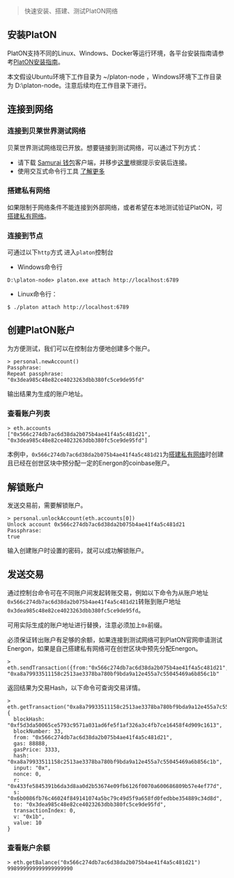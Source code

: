 > 快速安装、搭建、测试PlatON网络

## 安装PlatON

PlatON支持不同的Linux、Windows、Docker等运行环境，各平台安装指南请参考[PlatON安装指南](zh-cn/basics/[Chinese-Simplified]-安装指南)。

本文假设Ubuntu环境下工作目录为 ~/platon-node ，Windows环境下工作目录为 D:\platon-node。注意后续均在工作目录下进行。

## 连接到网络

### 连接到贝莱世界测试网络

贝莱世界测试网络现已开放。想要链接到测试网络，可以通过下列方式：

* 请下载 [Samurai 钱包](https://download.platon.network/0.4/samurai-windows-x86_64-0.4.0.zip)客户端，并移步[这里](zh-cn/user-interfaces/[Chinese-Simplified]-Samurai-钱包)根据提示安装后连接。
* 使用交互式命令行工具 [了解更多](zh-cn/user-interfaces/cmd-line-interface/_javascript-console)

### 搭建私有网络

如果限制于网络条件不能连接到外部网络，或者希望在本地测试验证PlatON，可[搭建私有网络](zh-cn/basics/[Chinese-Simplified]-私有网络)。

### 连接到节点

可通过以下`http`方式 进入`platon`控制台
- Windows命令行

```
D:\platon-node> platon.exe attach http://localhost:6789
```

- Linux命令行：


```
$ ./platon attach http://localhost:6789
```

## 创建PlatON账户

为方便测试，我们可以在控制台方便地创建多个账户。


```
> personal.newAccount()
Passphrase: 
Repeat passphrase: 
"0x3dea985c48e82ce4023263dbb380fc5ce9de95fd"
```

输出结果为生成的账户地址。

### 查看账户列表


```
> eth.accounts
["0x566c274db7ac6d38da2b075b4ae41f4a5c481d21", "0x3dea985c48e82ce4023263dbb380fc5ce9de95fd"]
```

本例中，`0x566c274db7ac6d38da2b075b4ae41f4a5c481d21`为[搭建私有网络](zh-cn/basics/[Chinese-Simplified]-私有网络)时创建且已经在创世区块中预分配一定的Energon的coinbase账户。

## 解锁账户

发送交易前，需要解锁账户。

```
> personal.unlockAccount(eth.accounts[0])
Unlock account 0x566c274db7ac6d38da2b075b4ae41f4a5c481d21
Passphrase: 
true
```

输入创建账户时设置的密码，就可以成功解锁账户。

## 发送交易

通过控制台命令可在不同账户间发起转账交易，例如以下命令为从账户地址`0x566c274db7ac6d38da2b075b4ae41f4a5c481d21`转账到账户地址`0x3dea985c48e82ce4023263dbb380fc5ce9de95fd`。

可用实际生成的账户地址进行替换，注意必须加上`0x`前缀。

必须保证转出账户有足够的余额，如果连接到测试网络可到PlatON官网申请测试Energon，如果是自己搭建私有网络可在创世区块中预先分配Energon。

```
> eth.sendTransaction({from:"0x566c274db7ac6d38da2b075b4ae41f4a5c481d21",to:"0x3dea985c48e82ce4023263dbb380fc5ce9de95fd",value:10,gas:88888,gasPrice:3333})
"0xa8a79933511158c2513ae3378ba780bf9bda9a12e455a7c55045469a6b856c1b"
```

返回结果为交易Hash，以下命令可查询交易详情。

```
> eth.getTransaction("0xa8a79933511158c2513ae3378ba780bf9bda9a12e455a7c55045469a6b856c1b")
{
  blockHash: "0xf5d3da50065ce5793c9571a031ad6fe5f1af326a3c4fb7ce16458f4d909c1613",
  blockNumber: 33,
  from: "0x566c274db7ac6d38da2b075b4ae41f4a5c481d21",
  gas: 88888,
  gasPrice: 3333,
  hash: "0xa8a79933511158c2513ae3378ba780bf9bda9a12e455a7c55045469a6b856c1b",
  input: "0x",
  nonce: 0,
  r: "0x433fe5845391b6da3d8aa0d2b53674e09fb6126f0070a600686809b57e4ef77d",
  s: "0x6b0086fb76c46024f849141074a5bc79c49d5f9a658fd0fedbbe354889c34d8d",
  to: "0x3dea985c48e82ce4023263dbb380fc5ce9de95fd",
  transactionIndex: 0,
  v: "0x1b",
  value: 10
}
```

### 查看账户余额

```
> eth.getBalance("0x566c274db7ac6d38da2b075b4ae41f4a5c481d21")
998999999999999999990
```